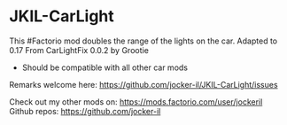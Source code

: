 # JKIL-CarLight
This #Factorio mod doubles the range of the lights on the car. Adapted to 0.17 From CarLightFix 0.0.2 by Grootie

* Should be compatible with all other car mods

Remarks welcome here: https://github.com/jocker-il/JKIL-CarLight/issues

Check out my other mods on: https://mods.factorio.com/user/jockeril
Github repos: https://github.com/jocker-il
